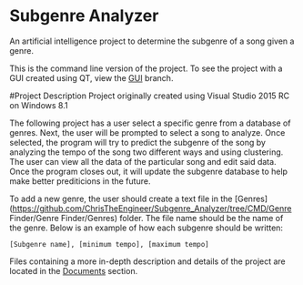 # Subgenre Analyzer
An artificial intelligence project to determine the subgenre of a song given a genre.

This is the command line version of the project. To see the project with a GUI created using QT, view the [GUI](https://github.com/ChrisTheEngineer/Subgenre_Analyzer/tree/GUI) branch.

#Project Description
Project originally created using  Visual Studio 2015 RC on Windows 8.1

The following project has a user select a specific genre from a database of genres. Next, the user will be prompted to select a song to analyze. Once selected, the program will try to predict the subgenre of the song by analyzing the tempo of the song two different ways and using clustering. The user can view all the data of the particular song and edit said data. Once the program closes out, it will update the subgenre database to help make better prediticions in the future.

To add a new genre, the user should create a text file in the [Genres](https://github.com/ChrisTheEngineer/Subgenre_Analyzer/tree/CMD/Genre Finder/Genre Finder/Genres) folder. The file name should be the name of the genre. Below is an example of how each subgenre should be written:
```
[Subgenre name], [minimum tempo], [maximum tempo]
```

Files containing a more in-depth description and details of the project are located in the [Documents](https://github.com/ChrisTheEngineer/Subgenre_Analyzer/tree/CMD/Documents) section.
